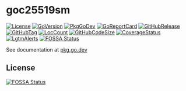# goc25519sm
[![License](https://img.shields.io/badge/License-BSD%203--Clause-blue.svg)](https://github.com/johnsonjh/goc25519sm/blob/main/LICENSE)
[![GoVersion](https://img.shields.io/github/go-mod/go-version/johnsonjh/goc25519sm.svg)](https://github.com/johnsonjh/goc25519sm/blob/master/go.mod)
[![PkgGoDev](https://pkg.go.dev/badge/github.com/johnsonjh/goc25519sm)](https://pkg.go.dev/github.com/johnsonjh/goc25519sm)
[![GoReportCard](https://goreportcard.com/badge/github.com/johnsonjh/goc25519sm)](https://goreportcard.com/report/github.com/johnsonjh/goc25519sm)
[![GitHubRelease](https://img.shields.io/github/release/johnsonjh/goc25519sm.svg)](https://github.com/johnsonjh/goc25519sm/releases/)
[![GitHubTag](https://img.shields.io/github/tag/johnsonjh/goc25519sm.svg)](https://github.com/johnsonjh/goc25519sm/tags/)
[![LocCount](https://img.shields.io/tokei/lines/github/johnsonjh/goc25519sm.svg)](https://github.com/XAMPPRocky/tokei)
[![GitHubCodeSize](https://img.shields.io/github/languages/code-size/johnsonjh/goc25519sm.svg)](https://github.com/johnsonjh/goc25519sm)
[![CoverageStatus](https://coveralls.io/repos/github/johnsonjh/goc25519sm/badge.svg?branch=main)](https://coveralls.io/github/johnsonjh/goc25519sm?branch=main)
[![LgtmAlerts](https://img.shields.io/lgtm/alerts/g/johnsonjh/goc25519sm.svg?logo=lgtm&logoWidth=18)](https://lgtm.com/projects/g/johnsonjh/goc25519sm/alerts/)
[![FOSSA Status](https://app.fossa.com/api/projects/git%2Bgithub.com%2Fjohnsonjh%2Fgoc25519sm.svg?type=shield)](https://app.fossa.com/reports/64562da2-2df4-4566-8120-2200ca634465)

See documentation at [pkg.go.dev](https://pkg.go.dev/github.com/johnsonjh/goc25519sm)

## License
[![FOSSA Status](https://app.fossa.com/api/projects/git%2Bgithub.com%2Fjohnsonjh%2Fgoc25519sm.svg?type=large)](https://app.fossa.com/reports/64562da2-2df4-4566-8120-2200ca634465)
